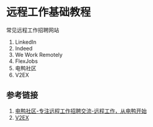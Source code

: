 # 远程工作基础教程

常见远程工作招聘网站
1. LinkedIn
2. Indeed
3. We Work Remotely
4. FlexJobs
5. 电鸭社区
6. V2EX

## 参考链接

1. [电鸭社区-专注远程工作招聘交流-远程工作，从电鸭开始](https://eleduck.com/)
2. [V2EX](https://www.v2ex.com/)